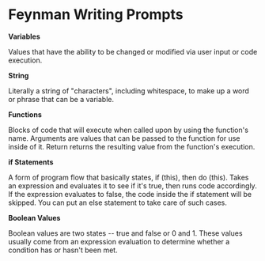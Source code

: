 <h1>Feynman Writing Prompts</h1>

<b>Variables</b>
<p>Values that have the ability to be changed or modified via user input or code execution.</p>

<b>String</b>
<p>Literally a string of "characters", including whitespace, to make up a word or phrase that can be a variable.</p>

<b>Functions</b>
<p>Blocks of code that will execute when called upon by using the function's name. Arguments are values that can be passed to the function for use inside of it. Return returns the resulting value from the function's execution.</p>

<b>if Statements</b>
<p>A form of program flow that basically states, if (this), then do (this). Takes an expression and evaluates it to see if it's true, then runs code accordingly. If the expression evaluates to false, the code inside the if statement will be skipped. You can put an else statement to take care of such cases.</p>

<b>Boolean Values</b>
<p>Boolean values are two states -- true and false or 0 and 1. These values usually come from an expression evaluation to determine whether a condition has or hasn't been met.</p>
